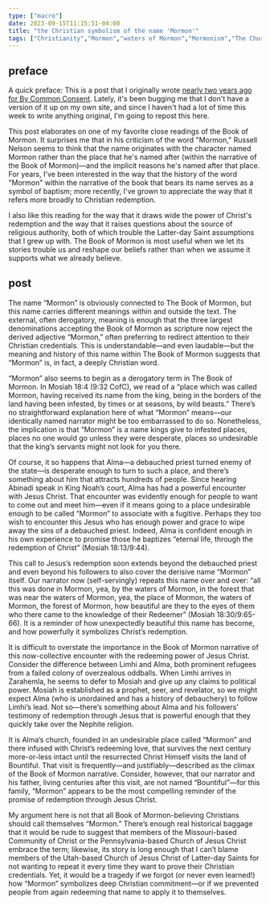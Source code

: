 ```yaml
---
type: ["macro"]
date: 2023-09-15T11:15:51-04:00
title: "the Christian symbolism of the name 'Mormon'"
tags: ["Christianity","Mormon","waters of Mormon","Mormonism","The Church of Jesus Christ of Latter-day Saints","Alma","Limhi","Mosiah","Book of Mormon","redemption"]
---
```


## preface

A quick preface: This is a post that I originally wrote [nearly two years ago for By Common Consent](https://bycommonconsent.com/2021/10/18/mormon-is-deeply-christian/). Lately, it's been bugging me that I don't have a version of it up on my own site, and since I haven't had a lot of time this week to write anything original, I'm going to repost this here. 

This post elaborates on one of my favorite close readings of the Book of Mormon. It surprises me that in his criticism of the word "Mormon," Russell Nelson seems to think that the name originates with the character named Mormon rather than the place that he's named after (within the narrative of the Book of Mormon)—and the implicit reasons he's named after that place. For years, I've been interested in the way that the history of the word "Mormon" within the narrative of the book that bears its name serves as a symbol of baptism; more recently, I've grown to appreciate the way that it refers more broadly to Christian redemption.
 
 I also like this reading for the way that it draws wide the power of Christ's redemption and the way that it raises questions about the source of religious authority, both of which trouble the Latter-day Saint assumptions that I grew up with. The Book of Mormon is most useful when we let its stories trouble us and reshape our beliefs rather than when we assume it supports what we already believe.

## post

The name “Mormon” is obviously connected to The Book of Mormon, but this name carries different meanings within and outside the text. The external, often derogatory, meaning is enough that the three largest denominations accepting the Book of Mormon as scripture now reject the derived adjective “Mormon,” often preferring to redirect attention to their Christian credentials. This is understandable—and even laudable—but the meaning and history of this name within The Book of Mormon suggests that “Mormon” is, in fact, a deeply Christian word.

“Mormon” also seems to begin as a derogatory term in The Book of Mormon. In Mosiah 18:4 (9:32 CofC), we read of a “place which was called Mormon, having received its name from the king, being in the borders of the land having been infested, by times or at seasons, by wild beasts.” There’s no straightforward explanation here of what “Mormon” means—our identically named narrator might be too embarrassed to do so. Nonetheless, the implication is that “Mormon” is a name kings give to infested places, places no one would go unless they were desperate, places so undesirable that the king’s servants might not look for you there.

Of course, it so happens that Alma—a debauched priest turned enemy of the state—is desperate enough to turn to such a place, and there’s something about him that attracts hundreds of people. Since hearing Abinadi speak in King Noah’s court, Alma has had a powerful encounter with Jesus Christ. That encounter was evidently enough for people to want to come out and meet him—even if it means going to a place undesirable enough to be called “Mormon” to associate with a fugitive. Perhaps they too wish to encounter this Jesus who has enough power and grace to wipe away the sins of a debauched priest. Indeed, Alma is confident enough in his own experience to promise those he baptizes “eternal life, through the redemption of Christ” (Mosiah 18:13/9:44).

This call to Jesus’s redemption soon extends beyond the debauched priest and even beyond his followers to also cover the derisive name “Mormon” itself. Our narrator now (self-servingly) repeats this name over and over: “all this was done in Mormon, yea, by the waters of Mormon, in the forest that was near the waters of Mormon, yea, the place of Mormon, the waters of Mormon, the forest of Mormon, how beautiful are they to the eyes of them who there came to the knowledge of their Redeemer” (Mosiah 18:30/9:65-66). It is a reminder of how unexpectedly beautiful this name has become, and how powerfully it symbolizes Christ’s redemption.

It is difficult to overstate the importance in the Book of Mormon narrative of this now-collective encounter with the redeeming power of Jesus Christ. Consider the difference between Limhi and Alma, both prominent refugees from a failed colony of overzealous oddballs. When Limhi arrives in Zarahemla, he seems to defer to Mosiah and give up any claims to political power. Mosiah is established as a prophet, seer, and revelator, so we might expect Alma (who is unordained and has a history of debauchery) to follow Limhi’s lead. Not so—there’s something about Alma and his followers’ testimony of redemption through Jesus that is powerful enough that they quickly take over the Nephite religion.

It is Alma’s church, founded in an undesirable place called “Mormon” and there infused with Christ’s redeeming love, that survives the next century more-or-less intact until the resurrected Christ Himself visits the land of Bountiful. That visit is frequently—and justifiably—described as the climax of the Book of Mormon narrative. Consider, however, that our narrator and his father, living centuries after this visit, are not named “Bountiful”—for this family, “Mormon” appears to be the most compelling reminder of the promise of redemption through Jesus Christ.

My argument here is not that all Book of Mormon-believing Christians should call themselves “Mormon.” There’s enough real historical baggage that it would be rude to suggest that members of the Missouri-based Community of Christ or the Pennsylvania-based Church of Jesus Christ embrace the term; likewise, its story is long enough that I can’t blame members of the Utah-based Church of Jesus Christ of Latter-day Saints for not wanting to repeat it every time they want to prove their Christian credentials. Yet, it would be a tragedy if we forgot (or never even learned!) how “Mormon” symbolizes deep Christian commitment—or if we prevented people from again redeeming that name to apply it to themselves.
